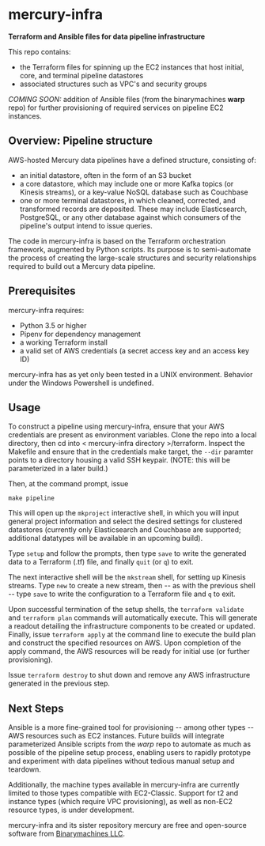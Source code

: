 # mercury-infra
**Terraform and Ansible files for data pipeline infrastructure**

This repo contains:

* the Terraform files for spinning up the EC2 instances that host initial, core, and terminal pipeline datastores
* associated structures such as VPC's and security groups

_COMING SOON:_ addition of Ansible files (from the binarymachines **warp** repo) for further provisioning of required services on pipeline EC2 instances.

Overview: Pipeline structure
---------

AWS-hosted Mercury data pipelines have a defined structure, consisting of:

* an initial datastore, often in the form of an S3 bucket
* a core datastore, which may include one or more Kafka topics (or Kinesis streams), or a key-value NoSQL database such as Couchbase
* one or more terminal datastores, in which cleaned, corrected, and transformed records are deposited. These may include Elasticsearch, PostgreSQL, or any other database against which consumers of the pipeline's output intend to issue queries.

The code in mercury-infra is based on the Terraform orchestration framework, augmented by Python scripts. Its purpose is to semi-automate the process of creating the large-scale structures and security relationships required to build out a Mercury data pipeline.

Prerequisites
-------------

mercury-infra requires:

* Python 3.5 or higher
* Pipenv for dependency management
* a working Terraform install
* a valid set of AWS credentials (a secret access key and an access key ID)

mercury-infra has as yet only been tested in a UNIX environment. Behavior under the Windows Powershell is undefined.

Usage
-------------
To construct a pipeline using mercury-infra, ensure that your AWS credentials are present as environment variables. Clone the repo into a local directory, then cd into < mercury-infra directory >/terraform. Inspect the Makefile and ensure that in the credentials make target, the `--dir` paramter points to a directory housing a valid SSH keypair. (NOTE: this will be parameterized in a later build.)

Then, at the command prompt, issue

````
make pipeline
````

This will open up the `mkproject` interactive shell, in which you will input general project information and select the desired settings for clustered datastores (currently only Elasticsearch and Couchbase are supported; additional datatypes will be available in an upcoming build). 

Type `setup` and follow the prompts, then type `save` to write the generated data to a Terraform (.tf) file, and finally `quit` (or `q`) to exit.

The next interactive shell will be the `mkstream` shell, for setting up Kinesis streams. Type `new` to create a new stream, then -- as with the previous shell -- type `save` to write the configuration to a Terraform file and `q` to exit.

Upon successful termination of the setup shells, the `terraform validate` and `terraform plan` commands will automatically execute. This will generate a readout detailing the infrastructure components to be created or updated. Finally, issue `terraform apply` at the command line to execute the build plan and construct the specified resources on AWS. Upon completion of the apply command, the AWS resources will be ready for initial use (or further provisioning).

Issue `terraform destroy` to shut down and remove any AWS infrastructure generated in the previous step.


Next Steps
----------------

Ansible is a more fine-grained tool for provisioning -- among other types -- AWS resources such as EC2 instances. Future builds will integrate parameterized Ansible scripts from the *warp* repo to automate as much as possible of the pipeline setup process, enabling users to rapidly prototype and experiment with data pipelines without tedious manual setup and teardown.

Additionally, the machine types available in mercury-infra are currently limited to those types compatible with EC2-Classic. Support for t2 and  instance types (which require VPC provisioning), as well as non-EC2 resource types, is under development.


mercury-infra and its sister repository mercury are free and open-source software from [Binarymachines LLC](https://www.binarymachines.io).
